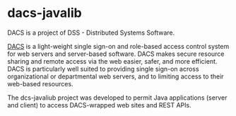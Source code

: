 # dacs-javalib

DACS is a project of DSS - Distributed Systems Software.

[DACS](http://dacs.dss.ca) is a light-weight single sign-on and role-based access control system for
web servers and server-based software. 
DACS makes secure resource sharing and remote access via the 
web easier, safer, and more efficient. 
DACS is particularly well suited to providing single sign-on across organizational or departmental web servers, 
and to limiting access to their web-based resources.

The dcs-javaliub project was developed to permit Java applications (server and client) to access DACS-wrapped 
web sites and REST APIs.



